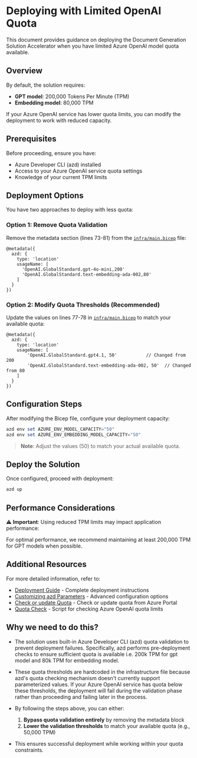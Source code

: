 # Deploying with Limited OpenAI Quota

This document provides guidance on deploying the Document Generation Solution Accelerator when you have limited Azure OpenAI model quota available.

## Overview

By default, the solution requires:
- **GPT model**: 200,000 Tokens Per Minute (TPM)
- **Embedding model**: 80,000 TPM

If your Azure OpenAI service has lower quota limits, you can modify the deployment to work with reduced capacity.

## Prerequisites

Before proceeding, ensure you have:
- Azure Developer CLI (azd) installed
- Access to your Azure OpenAI service quota settings
- Knowledge of your current TPM limits

## Deployment Options

You have two approaches to deploy with less quota:

### Option 1: Remove Quota Validation

Remove the metadata section (lines 73-81) from the [`infra/main.bicep`](../infra/main.bicep) file:

```bicep
@metadata({
  azd: {
    type: 'location'
    usageName: [
      'OpenAI.GlobalStandard.gpt-4o-mini,200'
      'OpenAI.GlobalStandard.text-embedding-ada-002,80'
    ]
  }
})
```

### Option 2: Modify Quota Thresholds (Recommended)

Update the values on lines 77-78 in [`infra/main.bicep`](../infra/main.bicep) to match your available quota:

```bicep
@metadata({
  azd: {
    type: 'location'
    usageName: [
        'OpenAI.GlobalStandard.gpt4.1, 50'           // Changed from 200
        'OpenAI.GlobalStandard.text-embedding-ada-002, 50'  // Changed from 80
    ]
  }
})
```

## Configuration Steps

After modifying the Bicep file, configure your deployment capacity:

```powershell
azd env set AZURE_ENV_MODEL_CAPACITY="50"
azd env set AZURE_ENV_EMBEDDING_MODEL_CAPACITY="50"
```

> **Note**: Adjust the values (50) to match your actual available quota.

## Deploy the Solution

Once configured, proceed with deployment:

```powershell
azd up
```

## Performance Considerations

⚠️ **Important**: Using reduced TPM limits may impact application performance:

For optimal performance, we recommend maintaining at least 200,000 TPM for GPT models when possible.

## Additional Resources

For more detailed information, refer to:

- [Deployment Guide](DeploymentGuide.md) - Complete deployment instructions
- [Customizing azd Parameters](CustomizingAzdParameters.md) - Advanced configuration options
- [Check or update Quota](AzureGPTQuotaSettings.md) - Check or update quota from Azure Portal
- [Quota Check](QuotaCheck.md) - Script for checking Azure OpenAI quota limits

## Why we need to do this?
- The solution uses built-in Azure Developer CLI (azd) quota validation to prevent deployment failures. Specifically, azd performs pre-deployment checks to ensure sufficient quota is available i.e. 200k TPM for gpt model and 80k TPM for embedding model.

- These quota thresholds are hardcoded in the infrastructure file because azd's quota checking mechanism doesn't currently support parameterized values. If your Azure OpenAI service has quota below these thresholds, the deployment will fail during the validation phase rather than proceeding and failing later in the process.

- By following the steps above, you can either:
    1. **Bypass quota validation entirely** by removing the metadata block
    2. **Lower the validation thresholds** to match your available quota (e.g., 50,000 TPM)

- This ensures successful deployment while working within your quota constraints.
